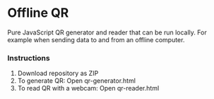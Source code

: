 # Offline QR
Pure JavaScript QR generator and reader that can be run locally. For example when sending data to and from an offline computer.

### Instructions
1. Download repository as ZIP
2. To generate QR: Open qr-generator.html
3. To read QR with a webcam: Open qr-reader.html
